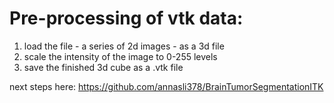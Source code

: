 # Pre-processing of vtk data:
1. load the file - a series of 2d images - as a 3d file 
2. scale the intensity of the image to 0-255 levels
3. save the finished 3d cube as a .vtk file

next steps here:
https://github.com/annasli378/BrainTumorSegmentationITK

